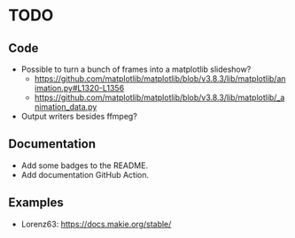 # TODO

## Code

* Possible to turn a bunch of frames into a matplotlib slideshow?
  * https://github.com/matplotlib/matplotlib/blob/v3.8.3/lib/matplotlib/animation.py#L1320-L1356
  * https://github.com/matplotlib/matplotlib/blob/v3.8.3/lib/matplotlib/_animation_data.py
* Output writers besides ffmpeg?

## Documentation

* Add some badges to the README.
* Add documentation GitHub Action.

## Examples

* Lorenz63: https://docs.makie.org/stable/